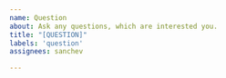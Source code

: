 ```yaml
---
name: Question
about: Ask any questions, which are interested you.
title: "[QUESTION]"
labels: 'question'
assignees: sanchev

---
```


